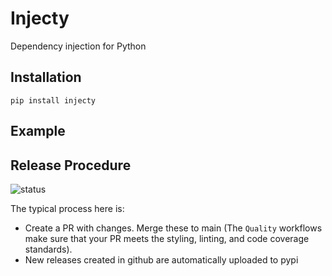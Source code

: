 # Injecty

Dependency injection for Python

## Installation

`pip install injecty`

## Example

## Release Procedure

![status](https://github.com/tofarr/injecty/actions/workflows/quality.yml/badge.svg?branch=main)

The typical process here is:
* Create a PR with changes. Merge these to main (The `Quality` workflows make sure that your PR
  meets the styling, linting, and code coverage standards).
* New releases created in github are automatically uploaded to pypi
